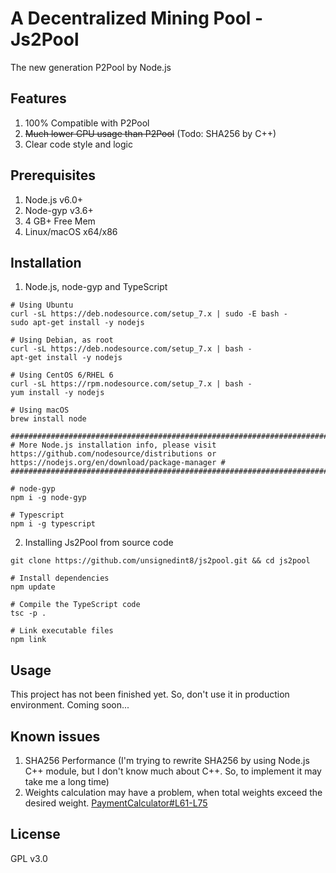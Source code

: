 # A Decentralized Mining Pool - Js2Pool

The new generation P2Pool by Node.js

## Features
1. 100% Compatible with P2Pool
2. ~~Much lower CPU usage than P2Pool~~ (Todo: SHA256 by C++)
3. Clear code style and logic

## Prerequisites
1. Node.js v6.0+
2. Node-gyp v3.6+
3. 4 GB+ Free Mem
4. Linux/macOS x64/x86

## Installation
1. Node.js, node-gyp and TypeScript

```
# Using Ubuntu
curl -sL https://deb.nodesource.com/setup_7.x | sudo -E bash -
sudo apt-get install -y nodejs

# Using Debian, as root
curl -sL https://deb.nodesource.com/setup_7.x | bash -
apt-get install -y nodejs

# Using CentOS 6/RHEL 6
curl -sL https://rpm.nodesource.com/setup_7.x | bash -
yum install -y nodejs

# Using macOS
brew install node

##############################################################################################################################################
# More Node.js installation info, please visit https://github.com/nodesource/distributions or https://nodejs.org/en/download/package-manager #
##############################################################################################################################################

# node-gyp
npm i -g node-gyp

# Typescript
npm i -g typescript

```
2. Installing Js2Pool from source code
```
git clone https://github.com/unsignedint8/js2pool.git && cd js2pool

# Install dependencies
npm update

# Compile the TypeScript code
tsc -p .

# Link executable files
npm link
```

## Usage

This project has not been finished yet. So, don't use it in production environment. Coming soon...

## Known issues

1. SHA256 Performance (I'm trying to rewrite SHA256 by using Node.js C++ module, but I don't know much about C++. So, to implement it may take me a long time)
2. Weights calculation may have a problem, when total weights exceed the desired weight. [PaymentCalculator#L61-L75](https://github.com/UnsignedInt8/js2pool/blob/master/p2pool/chain/PaymentCalculator.ts#L61-L75)


## License
GPL v3.0